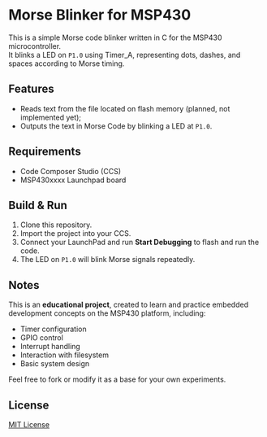 # Morse Blinker for MSP430

This is a simple Morse code blinker written in C for the MSP430 microcontroller.  
It blinks a LED on `P1.0` using Timer_A, representing dots, dashes, and spaces according to Morse timing.

## Features

- Reads text from the file located on flash memory (planned, not implemented yet);
- Outputs the text in Morse Code by blinking a LED at `P1.0`.

## Requirements

- Code Composer Studio (CCS)
- MSP430xxxx Launchpad board

## Build & Run

1. Clone this repository.
2. Import the project into your CCS.
3. Connect your LaunchPad and run **Start Debugging** to flash and run the code.
4. The LED on `P1.0` will blink Morse signals repeatedly.

## Notes

This is an **educational project**, created to learn and practice embedded development concepts on the MSP430 platform, including:

- Timer configuration
- GPIO control
- Interrupt handling
- Interaction with filesystem
- Basic system design

Feel free to fork or modify it as a base for your own experiments.

## License

[MIT License](LICENSE)
